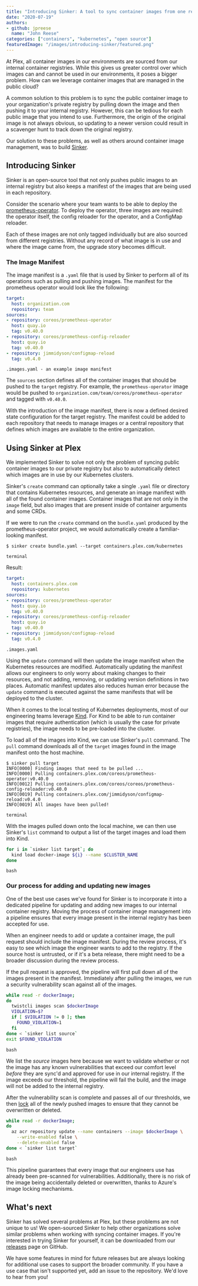 ```yaml
---
title: "Introducing Sinker: A tool to sync container images from one registry to another"
date: "2020-07-19"
authors:
- github: jpreese
  name: "John Reese"
categories: ["containers", "kubernetes", "open source"]
featuredImage: "/images/introducing-sinker/featured.png"
---
```


At Plex, all container images in our environments are sourced from our internal container registries. While this gives us greater control over which images can and cannot be used in our environments, it poses a bigger problem. How can we leverage container images that are managed in the public cloud?

A common solution to this problem is to sync the public container image to your organization's private registry by pulling down the image and then pushing it to your internal registry. However, this can be tedious for each public image that you intend to use. Furthermore, the origin of the original image is not always obvious, so updating to a newer version could result in a scavenger hunt to track down the original registry.

Our solution to these problems, as well as others around container image management, was to build [Sinker](https://github.com/plexsystems/sinker).

## Introducing Sinker

Sinker is an open-source tool that not only pushes public images to an internal registry but also keeps a manifest of the images that are being used in each repository.

Consider the scenario where your team wants to be able to deploy the [prometheus-operator](https://github.com/coreos/prometheus-operator). To deploy the operator, three images are required: the operator itself, the config reloader for the operator, and a ConfigMap reloader.

Each of these images are not only tagged individually but are also sourced from different registries. Without any record of what image is in use and where the image came from, the upgrade story becomes difficult.

### The Image Manifest

The image manifest is a `.yaml` file that is used by Sinker to perform all of its operations such as pulling and pushing images. The manifest for the prometheus operator would look like the following:

```yaml
target:
  host: organization.com
  repository: team
sources:
- repository: coreos/prometheus-operator
  host: quay.io
  tag: v0.40.0
- repository: coreos/prometheus-config-reloader
  host: quay.io
  tag: v0.40.0
- repository: jimmidyson/configmap-reload
  tag: v0.4.0
```

```subtext
.images.yaml - an example image manifest
```

The `sources` section defines all of the container images that should be pushed to the `target` registry. For example, the `prometheus-operator` image would be pushed to `organization.com/team/coreos/prometheus-operator` and tagged with `v0.40.0`.

With the introduction of the image manifest, there is now a defined desired state configuration for the target registry. The manifest could be added to each repository that needs to manage images or a central repository that defines which images are available to the entire organization.

## Using Sinker at Plex

We implemented Sinker to solve not only the problem of syncing public container images to our private registry but also to automatically detect which images are in use by our Kubernetes clusters.

Sinker's `create` command can optionally take a single `.yaml` file or directory that contains Kubernetes resources, and generate an image manifest with all of the found container images. Container images that are not only in the `image` field, but also images that are present inside of container arguments and some CRDs.

If we were to run the `create` command on the `bundle.yaml` produced by the prometheus-operator project, we would automatically create a familiar-looking manifest.

```shell
$ sinker create bundle.yaml --target containers.plex.com/kubernetes
```

```subtext
terminal
```

Result:

```yaml
target:
  host: containers.plex.com
  repository: kubernetes
sources:
- repository: coreos/prometheus-operator
  host: quay.io
  tag: v0.40.0
- repository: coreos/prometheus-config-reloader
  host: quay.io
  tag: v0.40.0
- repository: jimmidyson/configmap-reload
  tag: v0.4.0
```

```subtext
.images.yaml
```

Using the `update` command will then update the image manifest when the Kubernetes resources are modified. Automatically updating the manifest allows our engineers to only worry about making changes to their resources, and not adding, removing, or updating version definitions in two places. Automatic manifest updates also reduces human error because the `update` command is executed against the same manifests that will be deployed to the cluster.

When it comes to the local testing of Kubernetes deployments, most of our engineering teams leverage [Kind](https://github.com/kubernetes-sigs/kind). For Kind to be able to run container images that require authentication (which is usually the case for private registries), the image needs to be pre-loaded into the cluster.

To load all of the images into Kind, we can use Sinker's `pull` command. The `pull` command downloads all of the `target` images found in the image manifest onto the host machine.

```shell
$ sinker pull target
INFO[0000] Finding images that need to be pulled ...
INFO[0000] Pulling containers.plex.com/coreos/prometheus-operator:v0.40.0
INFO[0012] Pulling containers.plex.com/coreos/coreos/prometheus-config-reloader:v0.40.0
INFO[0019] Pulling containers.plex.com/jimmidyson/configmap-reload:v0.4.0
INFO[0019] All images have been pulled!  
```

```subtext
terminal
```

With the images pulled down onto the local machine, we can then use Sinker's `list` command to output a list of the target images and load them into Kind.

```bash
for i in `sinker list target`; do
  kind load docker-image ${i} --name $CLUSTER_NAME
done
```

```subtext
bash
```

### Our process for adding and updating new images

One of the best use cases we've found for Sinker is to incorporate it into a dedicated pipeline for updating and adding new images to our internal container registry. Moving the process of container image management into a pipeline ensures that every image present in the internal registry has been accepted for use.

When an engineer needs to add or update a container image, the pull request should include the image manifest. During the review process, it's easy to see which image the engineer wants to add to the registry. If the source host is untrusted, or if it's a beta release, there might need to be a broader discussion during the review process.

If the pull request is approved, the pipeline will first pull down all of the images present in the manifest. Immediately after pulling the images, we run a security vulnerability scan against all of the images.

```bash
while read -r dockerImage;
do
  twistcli images scan $dockerImage
  VIOLATION=$?
  if [ $VIOLATION != 0 ]; then
    FOUND_VIOLATION=1
  fi
done < `sinker list source`
exit $FOUND_VIOLATION
```

```subtext
bash
```

We list the _source_ images here because we want to validate whether or not the image has any known vulnerabilities that exceed our comfort level _before_ they are sync'd and approved for use in our internal registry. If the image exceeds our threshold, the pipeline will fail the build, and the image will not be added to the internal registry.

After the vulnerability scan is complete and passes all of our thresholds, we then [lock](https://docs.microsoft.com/en-us/azure/container-registry/container-registry-image-lock) all of the newly pushed images to ensure that they cannot be overwritten or deleted.

```bash
while read -r dockerImage;
do
  az acr repository update --name containers --image $dockerImage \
    --write-enabled false \
    --delete-enabled false
done < `sinker list target`
```

```subtext
bash
```

This pipeline guarantees that every image that our engineers use has already been pre-scanned for vulnerabilities. Additionally, there is no risk of the image being accidentally deleted or overwritten, thanks to Azure's image locking mechanisms.

## What's next

Sinker has solved several problems at Plex, but these problems are not unique to us! We open-sourced Sinker to help other organizations solve similar problems when working with syncing container images. If you're interested in trying Sinker for yourself, it can be downloaded from our [releases](https://github.com/plexsystems/sinker/releases) page on GitHub.

We have some features in mind for future releases but are always looking for additional use cases to support the broader community. If you have a use case that isn't supported yet, add an issue to the repository. We'd love to hear from you!
